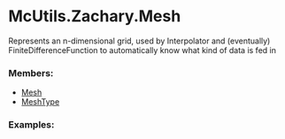 # <a id="McUtils.Zachary.Mesh">McUtils.Zachary.Mesh</a>
    
Represents an n-dimensional grid, used by Interpolator and (eventually) FiniteDifferenceFunction to automatically
know what kind of data is fed in

### Members:

  - [Mesh](Mesh/Mesh.md)
  - [MeshType](Mesh/MeshType.md)

### Examples:



